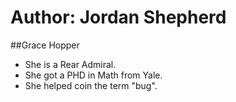 # Author: Jordan Shepherd
##Grace Hopper
* She is a Rear Admiral.
* She got a PHD in Math from Yale.
* She helped coin the term "bug".
